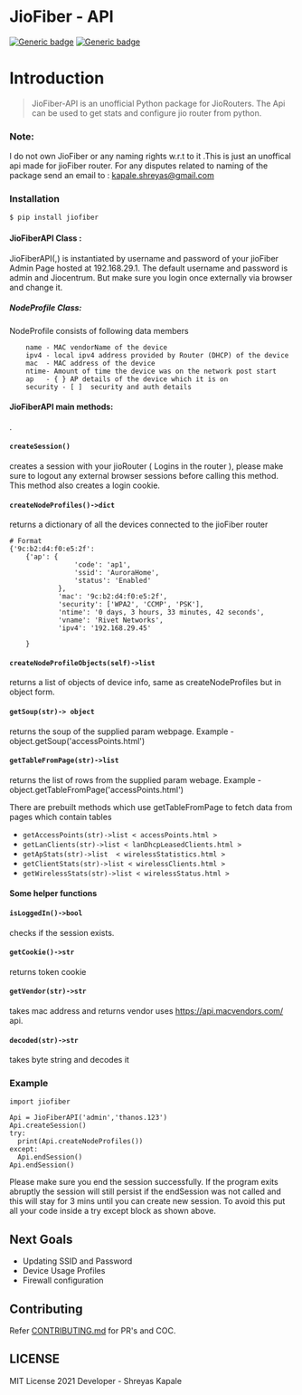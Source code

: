 # JioFiber - API 




 [![Generic badge](https://img.shields.io/badge/Python-3.7-red.svg)](https://shields.io/) [![Generic badge](https://img.shields.io/badge/License-MIT-green.svg)](https://shields.io/) 
# Introduction
> JioFiber-API is an unofficial Python package for JioRouters. The Api can be used to get stats and configure jio router from python.
### Note:
I do not own JioFiber or any naming rights w.r.t to it .This is just an unoffical api made for jioFiber router. For any disputes related to naming of the package
send an email to : kapale.shreyas@gmail.com

### Installation
```sh
$ pip install jiofiber
```
#### JioFiberAPI Class :
JioFiberAPI(<username>,<password>) is instantiated by username and password of your jioFiber Admin Page hosted at 192.168.29.1. The default username and password is admin and Jiocentrum. But make sure you login once externally via browser and change it.

##### NodeProfile Class:
NodeProfile consists of following data members
``` 
    name - MAC vendorName of the device
    ipv4 - local ipv4 address provided by Router (DHCP) of the device 
    mac  - MAC address of the device 
    ntime- Amount of time the device was on the network post start
    ap   - { } AP details of the device which it is on
    security - [ ]  security and auth details 
```

#### JioFiberAPI main methods:
.
#### `createSession()` 
creates a session with your jioRouter ( Logins in the router ), please make sure to logout any external browser sessions before calling this method. This method also creates a login cookie.

#### `createNodeProfiles()->dict`
returns a dictionary of all the devices connected to the jioFiber router 
```
# Format
{'9c:b2:d4:f0:e5:2f': 
    {'ap': {
                'code': 'ap1', 
                'ssid': 'AuroraHome', 
                'status': 'Enabled'
            }, 
            'mac': '9c:b2:d4:f0:e5:2f', 
            'security': ['WPA2', 'CCMP', 'PSK'], 
            'ntime': '0 days, 3 hours, 33 minutes, 42 seconds', 
            'vname': 'Rivet Networks',
            'ipv4': '192.168.29.45'
        
    }
```
#### `createNodeProfileObjects(self)->list`
returns a list of objects of device info, same as createNodeProfiles but in object form.


#### `getSoup(str)-> object`
returns the soup of the supplied param webpage.
Example - object.getSoup('accessPoints.html')

#### `getTableFromPage(str)->list`
returns the list of rows from the supplied param webage.
Example - object.getTableFromPage('accessPoints.html')

There are prebuilt methods which use getTableFromPage to fetch data from pages which contain tables
 - `getAccessPoints(str)->list < accessPoints.html >`
 - `getLanClients(str)->list < lanDhcpLeasedClients.html >`
 - `getApStats(str)->list  < wirelessStatistics.html >`
 - `getClientStats(str)->list < wirelessClients.html >`
 - `getWirelessStats(str)->list < wirelessStatus.html >`

#### Some helper functions

#### `isLoggedIn()->bool`
checks if the session exists.
#### `getCookie()->str`
returns token cookie

#### `getVendor(str)->str`
takes mac address and returns vendor uses https://api.macvendors.com/ api.

#### `decoded(str)->str`
takes byte string and decodes it




### Example
```
import jiofiber

Api = JioFiberAPI('admin','thanos.123')
Api.createSession()
try:
  print(Api.createNodeProfiles())
except:
  Api.endSession()
Api.endSession()
```
Please make sure you end the session successfully. If the program exits abruptly the session will still persist if the endSession was not called and this will stay for 3 mins until you can create new session. To avoid this put all your code inside a try except block as shown above.

## Next Goals
- Updating SSID and Password
- Device Usage Profiles
- Firewall configuration

## Contributing
Refer [CONTRIBUTING.md](CONTRIBUTING.md) for PR's and COC.


## LICENSE
MIT License 2021 
Developer - Shreyas Kapale 

